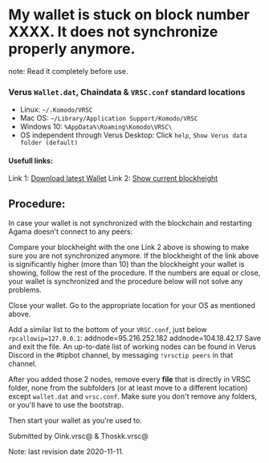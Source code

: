 # My wallet is stuck on block number XXXX. It does not synchronize properly anymore.

note: Read it completely before use.

### Verus `Wallet.dat`, Chaindata & `VRSC.conf` standard locations
 * Linux:		`~/.Komodo/VRSC`
 * Mac OS: 	`~/Library/Application Support/Komodo/VRSC`
 * Windows 10: 	`%AppData%\Roaming\Komodo\VRSC\`
 * OS independent through Verus Desktop: Click `help`, `Show Verus data folder (default)`

#### Usefull links:
Link 1: [Download latest Wallet](https://verus.io/wallet.html)
Link 2: [Show current blockheight](https://explorer.verus.io/api/getblockcount)

## Procedure:
In case your wallet is not synchronized with the blockchain and restarting Agama doesn't connect to any peers:

Compare your blockheight with the one Link 2 above is showing to make sure you are
not synchronized anymore. If the blockheight of the link above is significantly higher (more than 10) than
the blockheight your wallet is showing, follow the rest of the procedure.
If the numbers are equal or close, your wallet is synchronized and the procedure below will not solve any problems.

Close your wallet.
Go to the appropriate location for your OS as mentioned above.

Add a similar list to the bottom of your `VRSC.conf`, just below `rpcallowip=127.0.0.1`:
  addnode=95.216.252.182
  addnode=104.18.42.17
Save and exit the file.
An up-to-date list of working nodes can be found in Verus Discord in the #tipbot channel, by messaging `!vrsctip peers` in that channel.

After you added those 2 nodes, remove every **file** that is directly in VRSC folder, none from the subfolders
(or at least move to a different location) except `wallet.dat` and `vrsc.conf`.
Make sure you don't remove any folders, or you'll have to use the bootstrap.

Then start your wallet as you're used to.

Submitted by Oink.vrsc@ & Thoskk.vrsc@

Note: last revision date 2020-11-11.
